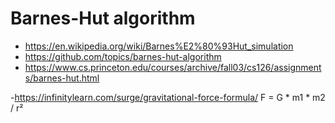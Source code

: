 # Barnes-Hut algorithm

- https://en.wikipedia.org/wiki/Barnes%E2%80%93Hut_simulation
- https://github.com/topics/barnes-hut-algorithm
- https://www.cs.princeton.edu/courses/archive/fall03/cs126/assignments/barnes-hut.html

-https://infinitylearn.com/surge/gravitational-force-formula/
   F = G * m1 * m2 / r²
